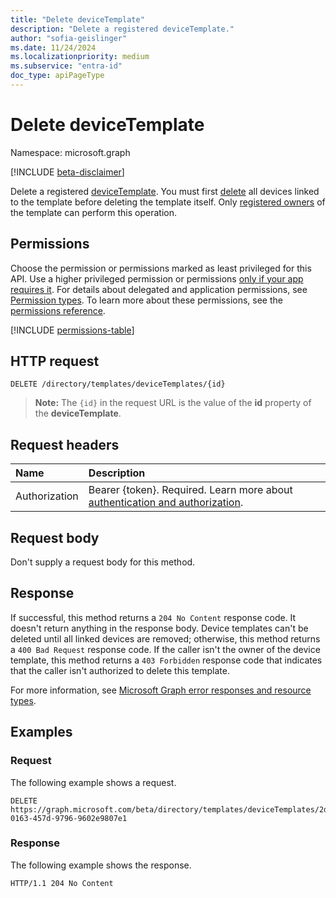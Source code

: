 ```yaml
---
title: "Delete deviceTemplate"
description: "Delete a registered deviceTemplate."
author: "sofia-geislinger"
ms.date: 11/24/2024
ms.localizationpriority: medium
ms.subservice: "entra-id"
doc_type: apiPageType
---
```


# Delete deviceTemplate

Namespace: microsoft.graph

[!INCLUDE [beta-disclaimer](../../includes/beta-disclaimer.md)]

Delete a registered [deviceTemplate](../resources/devicetemplate.md). You must first [delete](../api/device-delete.md) all devices linked to the template before deleting the template itself. Only [registered owners](../api/devicetemplate-list-owners.md) of the template can perform this operation.

## Permissions

Choose the permission or permissions marked as least privileged for this API. Use a higher privileged permission or permissions [only if your app requires it](/graph/permissions-overview#best-practices-for-using-microsoft-graph-permissions). For details about delegated and application permissions, see [Permission types](/graph/permissions-overview#permission-types). To learn more about these permissions, see the [permissions reference](/graph/permissions-reference).

<!-- {
  "blockType": "permissions",
  "name": "devicetemplate-delete-permissions"
}
-->
[!INCLUDE [permissions-table](../includes/permissions/devicetemplate-delete-permissions.md)]

## HTTP request

<!-- { "blockType": "ignored" } -->
```http
DELETE /directory/templates/deviceTemplates/{id}
```
> **Note:** The `{id}` in the request URL is the value of the **id** property of the **deviceTemplate**.

## Request headers

|Name|Description|
|:---|:---|
|Authorization|Bearer {token}. Required. Learn more about [authentication and authorization](/graph/auth/auth-concepts).|

## Request body

Don't supply a request body for this method.

## Response

If successful, this method returns a `204 No Content` response code. It doesn't return anything in the response body. Device templates can't be deleted until all linked devices are removed; otherwise, this method returns a `400 Bad Request` response code. If the caller isn't the owner of the device template, this method returns a `403 Forbidden` response code that indicates that the caller isn't authorized to delete this template. 

For more information, see [Microsoft Graph error responses and resource types](/graph/errors).

## Examples

### Request

The following example shows a request.
<!-- {
  "blockType": "request",
  "name": "delete_devicetemplate_from_device"
}
-->
``` http
DELETE https://graph.microsoft.com/beta/directory/templates/deviceTemplates/2d62b12a-0163-457d-9796-9602e9807e1
```

### Response

The following example shows the response.
<!-- {
  "blockType": "response",
  "truncated": true
}
-->
``` http
HTTP/1.1 204 No Content
```

